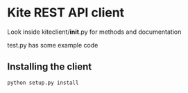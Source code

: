 # Kite REST API client

Look inside kiteclient/__init__.py for methods and documentation

test.py has some example code

## Installing the client
`python setup.py install`